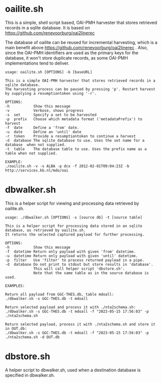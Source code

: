 # oailite.sh
This is a simple, shell script based, OAI-PMH harvester that stores retrieved records in a sqlite database. It is based on https://github.com/renevoorburg/oai2linerec

The database of oailite can be reused for incremental harvesting, which is a main benefit above https://github.com/renevoorburg/oai2linerec . Also, since the OAI-PMH identifiers are used as the primary keys for the database, it  won't store duplicate records, as some OAI-PMH implementations tend to deliver.
	
	usage: oailite.sh [OPTIONS] -b [baseURL]
	
	This is a simple OAI-PMH harvester that stores retrieved records in a sqlite database. 
	The harvesting process can be paused by pressing 'p'. Restart harvest by supplying a resumptiontoken using '-r'.
	
	OPTIONS:
	-h           Show this message
	-v           Verbose, shows progress
	-s  set      Specify a set to be harvested
	-p  prefix   Choose which metadata format ('metadataPrefix') to harvest
	-f  date     Define a 'from' date.
	-u  date     Define an 'until' date
	-r  token    Provide a resumptiontoken to continue a harvest
	-d  database The sqlite database to use. Uses the set name for a database  when not supplied.
	-t  table    The database table to use. Uses the prefix name as a table when not supplied.
	
	EXAMPLE:
	./oailite.sh -v -s ALBA -p dcx -f 2012-02-01T09:04:23Z -b http://services.kb.nl/mdo/oai

# dbwalker.sh

This is a helper script for viewing and processing data retrieved by oailite.sh.

	usage: ./dbwalker.sh [OPTIONS] -s [source db] -t [source table]
	
	This is a helper script for processing data stored in an sqlite database, as retrieved by oailite.sh. 
	It returns the selected captured payload for further processing.
	
	OPTIONS:
	-h           Show this message
	-f  datetime Return only payload with given 'from' datetime.
	-u  datetime Return only payload with given 'until' datetime.
	-p  filter   Use 'filter' to process returned payload in a pipe.
	-d  database Do not print to stdout but store results in 'database'. 
	             This will call helper script 'dbstore.sh'.
	             Note that the same table as in the source database is used.
	             
	EXAMPLES:
	
	Return all payload from GGC-THES.db, table mdoall:
	./dbwalker.sh -s GGC-THES.db -t mdoall
	
	Return selected payload and process it with ./nta2schema.sh:
	./dbwalker.sh -s GGC-THES.db -t mdoall -f "2023-05-15 17:56:03" -p ./nta2schema.sh
	
	Return selected payload, process it with ./nta2schema.sh and store it in OUT.db:
	./dbwalker.sh -s GGC-THES.db -t mdoall -f "2023-05-15 17:56:03" -p ./nta2schema.sh -d OUT.db


# dbstore.sh
A helper script to dbwalker.sh, used when a destination database is specified in dbwalker.sh.

